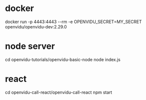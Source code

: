 # docker
docker run -p 4443:4443 --rm -e OPENVIDU_SECRET=MY_SECRET openvidu/openvidu-dev:2.29.0

# node server
cd openvidu-tutorials/openvidu-basic-node
node index.js

# react
cd openvidu-call-react/openvidu-call-react
npm start
